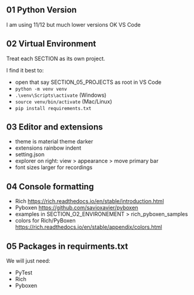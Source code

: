
## 01 Python Version

I am using 11/12 but much lower versions OK
VS Code

## 02 Virtual Environment

Treat each SECTION as its own project.

I find it best to:
 
- open that say SECTION_05_PROJECTS as root in VS Code
- `python -m venv venv`
- `.\venv\Scripts\activate` (Windows)
- `source venv/bin/activate` (Mac/Linux)
- `pip install requirements.txt`

## 03 Editor and extensions

- theme is material theme darker
- extensions rainbow indent
- setting.json
- explorer on right: view > appearance > move primary bar
- font sizes larger for recordings

## 04 Console formatting

- Rich <https://rich.readthedocs.io/en/stable/introduction.html>
- Pyboxen <https://github.com/savioxavier/pyboxen>
- examples in SECTION_O2_ENVIRONEMENT > rich_pyboxen_samples
- colors for Rich/PyBoxen <https://rich.readthedocs.io/en/stable/appendix/colors.html>

## 05 Packages in requirments.txt

We will just need:

- PyTest
- Rich
- Pyboxen

